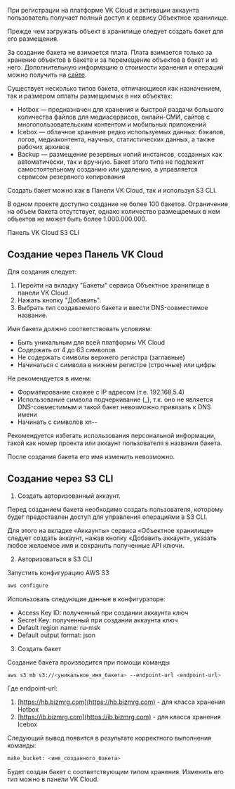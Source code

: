 При регистрации на платформе VK Cloud и активации аккаунта пользователь получает полный доступ к сервису Объектное хранилище.

Прежде чем загружать объект в хранилище следует создать бакет для его размещения.

<note>

За создание бакета не взимается плата. Плата взимается только за хранение объектов в бакете и за перемещение объектов в бакет и из него. Дополнительную информацию о стоимости хранения и операций можно получить на [сайте](https://mcs.mail.ru/pricing/).

</note>

Существует несколько типов бакета, отличающиеся как назначением, так и размером оплаты размещаемых в них объектах:

- Hotbox — предназначен для хранения и быстрой раздачи большого количества файлов для медиасервисов, онлайн-СМИ, сайтов с многопользовательским контентом и мобильных приложений
- Icebox — облачное хранение редко используемых данных: бэкапов, логов, медиаконтента, научных, статистических данных, а также рабочих архивов
- Backup — размещение резервных копий инстансов, созданных как автоматически, так и вручную. Бакет этого типа не подлежит самостоятельному созданию или удалению, а управляется сервисом резервного копирования

Создать бакет можно как в Панели VK Cloud, так и используя S3 CLI.

<warn>

В одном проекте доступно создание не более 100 бакетов. Ограничение на объем бакета отсутствует, однако количество размещаемых в нем объектов не может быть более 1.000.000.000.

</warn>

<tabs>
<tablist>
<tab>Панель VK Cloud</tab>
<tab>S3 CLI</tab>
</tablist>
<tabpanel>

## Создание через Панель VK Cloud

Для создания следует:

1.  Перейти на вкладку "Бакеты" сервиса Объектное хранилище в панели VK Cloud.
2.  Нажать кнопку "Добавить".
3.  Выбрать тип создаваемого бакета и ввести DNS-совместимое название.

<warn>

Имя бакета должно соответствовать условиям:

- Быть уникальным для всей платформы VK Cloud
- Содержать от 4 до 63 символов
- Не содержать символы верхнего регистра (заглавные)
- Начинаться с символа в нижнем регистре (строчные) или цифры

Не рекомендуется в имени:

- Форматирование схожее с IP адресом (т.е. 192.168.5.4)
- Использование символа подчеркивание (\_), т.к. оно не является DNS-совместимым и такой бакет невозможно привязать к DNS имени
- Начинать с символов xn--

Рекомендуется избегать использования персональной информации, такой как номер проекта или аккаунт пользователя в названии бакета.

После создания бакета его имя изменить невозможно.

</warn>

</tabpanel>
<tabpanel>

## Создание через S3 CLI

1. Создать авторизованный аккаунт.

Перед созданием бакета необходимо создать пользователя, которому будет предоставлен доступ для управления операциями в S3 CLI.

Для этого на вкладке «Аккаунты» сервиса «Объектное хранилище» следует создать аккаунт, нажав кнопку «Добавить аккаунт», указать любое желаемое имя и сохранить полученные API ключи.

2. Авторизоваться в S3 CLI

Запустить конфигурацию AWS S3

```bash
aws configure
```

Использовать следующие данные в конфигураторе:

- Access Key ID: полученный при создании аккаунта ключ
- Secret Key: полученный при создании аккаунта ключ
- Default region name: ru-msk
- Default output format: json

3. Создать бакет

Создание бакета производится при помощи команды

```bash
aws s3 mb s3://<уникальное_имя_бакета> --endpoint-url <endpoint-url>
```

Где endpoint-url:

1.  [https://hb.bizmrg.com](https://hb.bizmrg.com) - для класса хранения Hotbox
2.  [https://ib.bizmrg.com](https://ib.bizmrg.com) - для класса хранения Icebox

Следующий вывод появится в результате корректного выполнения команды:

```bash
make_bucket: <имя_созданного_бакета>
```

Будет создан бакет с соответствующим типом хранения. Изменить его тип можно в панели VK Cloud.

</tabpanel>
</tabs>
